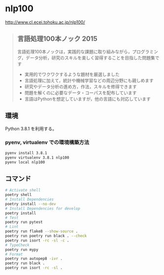 # nlp100

<http://www.cl.ecei.tohoku.ac.jp/nlp100/>

> ## 言語処理100本ノック 2015
>
> 言語処理100本ノックは，実践的な課題に取り組みながら，プログラミング，データ分析，研究のスキルを楽しく習得することを目指した問題集です
>
> - 実用的でワクワクするような題材を厳選しました
> - 言語処理に加えて，統計や機械学習などの周辺分野にも親しめます
> - 研究やデータ分析の進め方，作法，スキルを修得できます
> - 問題を解くのに必要なデータ・コーパスを配布しています
> - 言語はPythonを想定していますが，他の言語にも対応しています

## 環境

Python 3.8.1 を利用する。

### pyenv, virtualenv での環境構築方法

```bash
pyenv install 3.8.1
pyenv virtualenv 3.8.1 nlp100
pyenv local nlp100
```

## コマンド

```bash
# Activate shell
poetry shell
# Install Dependencies
poetry install --no-dev
# Install Dependencies for develop
poetry install
# Test
poetry run pytest
# Lint
poetry run flake8 --show-source .
poetry run poetry run black . --check
poetry run isort -rc -sl -c .
# TypeCheck
poetry run mypy
# Format
poetry run autopep8 -ivr .
poetry run black .
poetry run isort -rc -sl .
```
